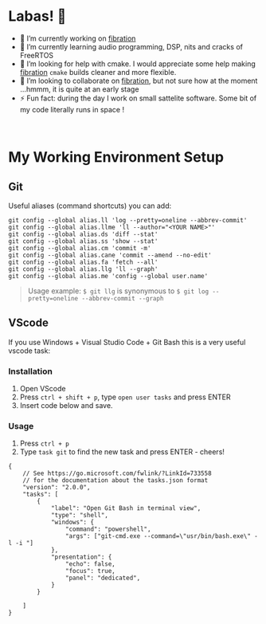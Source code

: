 # Labas! 👋
- 🔭 I’m currently working on [fibration](https://github.com/lukasnee/fibration)
- 🌱 I’m currently learning audio programming, DSP, nits and cracks of FreeRTOS  
- 🤔 I’m looking for help with cmake. I would appreciate some help making [fibration](https://github.com/lukasnee/fibration) `cmake` builds cleaner and more flexible.
- 👯 I’m looking to collaborate on [fibration](https://github.com/lukasnee/fibration), but not sure how at the moment ...hmmm, it is quite at an early stage
- ⚡ Fun fact: during the day I work on small sattelite software. Some bit of my code literally runs in space ! 

<br>

# My Working Environment Setup

## Git
Useful aliases (command shortcuts) you can add:
```shell
git config --global alias.ll 'log --pretty=oneline --abbrev-commit'
git config --global alias.llme 'll --author="<YOUR NAME>"'
git config --global alias.ds 'diff --stat'
git config --global alias.ss 'show --stat'
git config --global alias.cm 'commit -m'
git config --global alias.cane 'commit --amend --no-edit'
git config --global alias.fa 'fetch --all'
git config --global alias.llg 'll --graph'
git config --global alias.me 'config --global user.name'
```
> Usage example: `$ git llg` is synonymous to `$ git log --pretty=oneline --abbrev-commit --graph`

## VScode

If you use Windows + Visual Studio Code + Git Bash this is a very useful vscode task:

### Installation
1. Open VScode
2. Press `ctrl + shift + p`, type `open user tasks` and press ENTER
3. Insert code below and save.
### Usage
1. Press `ctrl + p`
2. Type `task git` to find the new task and press ENTER - cheers!
```shell
{
    // See https://go.microsoft.com/fwlink/?LinkId=733558
    // for the documentation about the tasks.json format
    "version": "2.0.0",
    "tasks": [
        {
            "label": "Open Git Bash in terminal view",
            "type": "shell",
            "windows": {
                "command": "powershell",
                "args": ["git-cmd.exe --command=\"usr/bin/bash.exe\" -l -i "]
            },
            "presentation": {
                "echo": false,
                "focus": true,
                "panel": "dedicated",
            }
        }
    
    ]
}
```
